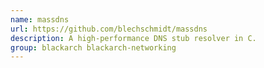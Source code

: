 ```yaml
---
name: massdns
url: https://github.com/blechschmidt/massdns
description: A high-performance DNS stub resolver in C.
group: blackarch blackarch-networking
---
```

